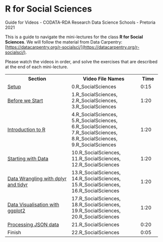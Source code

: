 # R for Social Sciences
Guide for Videos - CODATA-RDA Research Data Science Schools - Pretoria 2021

This is a guide to navigate the mini-lectures for the class **R for Social Sciences**. We will follow the material from Data Carpentry: [https://datacarpentry.org/r-socialsci/](https://datacarpentry.org/r-socialsci/).

Please watch the videos in order, and solve the exercises that are described at the end of each mini-lecture. 


<table style="width:100%">
  <tr>
    <th width="30%">  Section </th>
    <th width="25%">  Video File Names </th>
    <th width="5%">   Time </th>
  </tr>
  <tr>
    <td width="30%">  <a href="https://datacarpentry.org/r-socialsci/setup.html">Setup</a> </td>
    <td width="25%">  0.R_SocialSciences  </td>
    <td width="5%">  0:15 </td>
  </tr>
  <tr>
    <td width="30%">  <a href="https://datacarpentry.org/r-socialsci/00-intro/index.html">Before we Start</a>  </td>
    <td width="25%">  1.R_SocialSciences, 2.R_SocialSciences, 3.R_SocialSciences  </td>
    <td width="5%">  1:20 </td>  
  </tr>
  <tr>
    <td width="30%">  <a href="https://datacarpentry.org/r-socialsci/01-intro-to-r/index.html">Introduction to R</a>  </td>
    <td width="25%">  4.R_SocialSciences, 5.R_SocialSciences, 6.R_SocialSciences, 7.R_SocialSciences, 8.R_SocialSciences, 9.R_SocialSciences  </td>
    <td width="5%">  1:20 </td> 
  </tr>
  <tr>
    <td width="30%">  <a href="https://datacarpentry.org/r-socialsci/02-starting-with-data/index.html">Starting with Data</a>  </td>
    <td width="25%">  10.R_SocialSciences, 11.R_SocialSciences, 12.R_SocialSciences    </td>
    <td width="5%">  1:20 </td> 
  </tr>
  <tr>
    <td width="30%">  <a href="https://datacarpentry.org/r-socialsci/03-dplyr-tidyr/index.html">Data Wrangling with dplyr and tidyr</a> </td>
    <td width="25%">  13.R_SocialSciences, 14.R_SocialSciences, 15.R_SocialSciences, 16.R_SocialSciences  </td>
    <td width="5%">  1:20 </td>              
  </tr>
  <tr>
    <td width="30%">  <a href="https://datacarpentry.org/r-socialsci/04-ggplot2/index.html">Data Visualisation with ggplot2</a>  </td>
    <td width="25%">  17.R_SocialSciences, 18.R_SocialSciences, 19.R_SocialSciences, 20.R_SocialSciences </td>
    <td width="5%">  1:20 </td> 
  </tr>
  <tr>
    <td width="30%"> <a href="https://datacarpentry.org/r-socialsci/05-json/index.html">Processing JSON data</a>  </td>
    <td width="25%"> 21.R_SocialSciences  </td>
    <td width="5%"> 0:20 </td>
  </tr>
  <tr>
    <td width="30%">  Finish  </td>
    <td width="25%">  22.R_SocialSciences  </td>
    <td width="5%">  0:05 </td>
  </tr>
</table>

